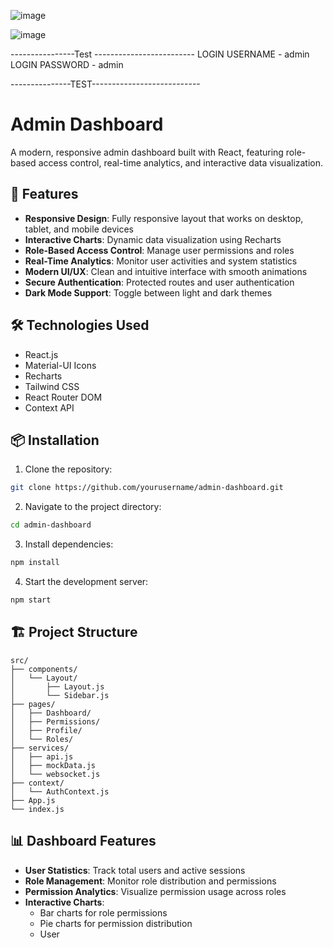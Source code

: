 ![image](https://github.com/user-attachments/assets/597589ed-4b7f-4aa9-b5f6-4fa9ad6e0dc4)

![image](https://github.com/user-attachments/assets/844677d7-25e3-4212-b7a0-70642120f950)



----------------Test -------------------------
LOGIN USERNAME  - admin
LOGIN PASSWORD - admin

---------------TEST---------------------------



# Admin Dashboard

A modern, responsive admin dashboard built with React, featuring role-based access control, real-time analytics, and interactive data visualization.

## 🚀 Features

- **Responsive Design**: Fully responsive layout that works on desktop, tablet, and mobile devices
- **Interactive Charts**: Dynamic data visualization using Recharts
- **Role-Based Access Control**: Manage user permissions and roles
- **Real-Time Analytics**: Monitor user activities and system statistics
- **Modern UI/UX**: Clean and intuitive interface with smooth animations
- **Secure Authentication**: Protected routes and user authentication
- **Dark Mode Support**: Toggle between light and dark themes

## 🛠️ Technologies Used

- React.js
- Material-UI Icons
- Recharts
- Tailwind CSS
- React Router DOM
- Context API

## 📦 Installation

1. Clone the repository:
```bash
git clone https://github.com/yourusername/admin-dashboard.git
```

2. Navigate to the project directory:
```bash
cd admin-dashboard
```

3. Install dependencies:
```bash
npm install
```

4. Start the development server:
```bash
npm start
```

## 🏗️ Project Structure

```
src/
├── components/
│   └── Layout/
│       ├── Layout.js
│       └── Sidebar.js
├── pages/
│   ├── Dashboard/
│   ├── Permissions/
│   ├── Profile/
│   └── Roles/
├── services/
│   ├── api.js
│   ├── mockData.js
│   └── websocket.js
├── context/
│   └── AuthContext.js
├── App.js
└── index.js
```

## 📊 Dashboard Features

- **User Statistics**: Track total users and active sessions
- **Role Management**: Monitor role distribution and permissions
- **Permission Analytics**: Visualize permission usage across roles
- **Interactive Charts**: 
  - Bar charts for role permissions
  - Pie charts for permission distribution
  - User
